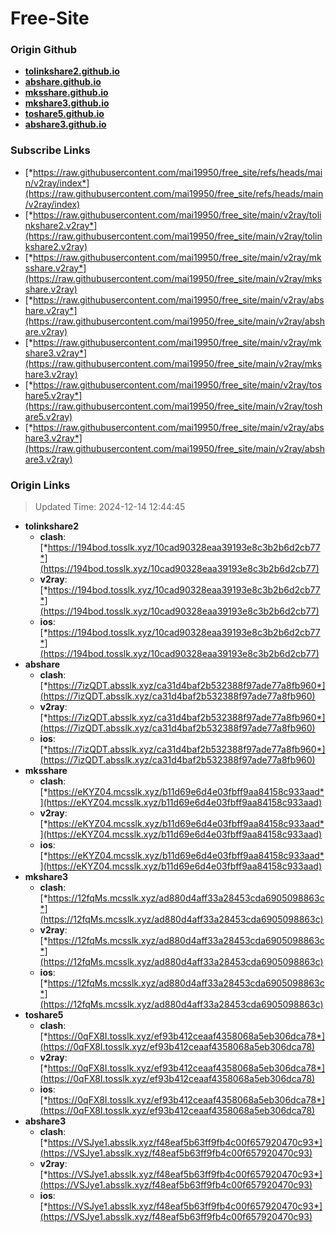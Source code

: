 # Free-Site

### Origin Github

- [**tolinkshare2.github.io**](https://github.com/tolinkshare2/tolinkshare2.github.io)
- [**abshare.github.io**](https://github.com/abshare/abshare.github.io)
- [**mksshare.github.io**](https://github.com/mksshare/mksshare.github.io)
- [**mkshare3.github.io**](https://github.com/mkshare3/mkshare3.github.io)
- [**toshare5.github.io**](https://github.com/toshare5/toshare5.github.io)
- [**abshare3.github.io**](https://github.com/abshare3/abshare3.github.io)

### Subscribe Links

- [*https://raw.githubusercontent.com/mai19950/free_site/refs/heads/main/v2ray/index*](https://raw.githubusercontent.com/mai19950/free_site/refs/heads/main/v2ray/index)
- [*https://raw.githubusercontent.com/mai19950/free_site/main/v2ray/tolinkshare2.v2ray*](https://raw.githubusercontent.com/mai19950/free_site/main/v2ray/tolinkshare2.v2ray)
- [*https://raw.githubusercontent.com/mai19950/free_site/main/v2ray/mksshare.v2ray*](https://raw.githubusercontent.com/mai19950/free_site/main/v2ray/mksshare.v2ray)
- [*https://raw.githubusercontent.com/mai19950/free_site/main/v2ray/abshare.v2ray*](https://raw.githubusercontent.com/mai19950/free_site/main/v2ray/abshare.v2ray)
- [*https://raw.githubusercontent.com/mai19950/free_site/main/v2ray/mkshare3.v2ray*](https://raw.githubusercontent.com/mai19950/free_site/main/v2ray/mkshare3.v2ray)
- [*https://raw.githubusercontent.com/mai19950/free_site/main/v2ray/toshare5.v2ray*](https://raw.githubusercontent.com/mai19950/free_site/main/v2ray/toshare5.v2ray)
- [*https://raw.githubusercontent.com/mai19950/free_site/main/v2ray/abshare3.v2ray*](https://raw.githubusercontent.com/mai19950/free_site/main/v2ray/abshare3.v2ray)

### Origin Links

> Updated Time: 2024-12-14 12:44:45

- **tolinkshare2**
  - **clash**: [*https://194bod.tosslk.xyz/10cad90328eaa39193e8c3b2b6d2cb77*](https://194bod.tosslk.xyz/10cad90328eaa39193e8c3b2b6d2cb77)
  - **v2ray**: [*https://194bod.tosslk.xyz/10cad90328eaa39193e8c3b2b6d2cb77*](https://194bod.tosslk.xyz/10cad90328eaa39193e8c3b2b6d2cb77)
  - **ios**: [*https://194bod.tosslk.xyz/10cad90328eaa39193e8c3b2b6d2cb77*](https://194bod.tosslk.xyz/10cad90328eaa39193e8c3b2b6d2cb77)
- **abshare**
  - **clash**: [*https://7izQDT.absslk.xyz/ca31d4baf2b532388f97ade77a8fb960*](https://7izQDT.absslk.xyz/ca31d4baf2b532388f97ade77a8fb960)
  - **v2ray**: [*https://7izQDT.absslk.xyz/ca31d4baf2b532388f97ade77a8fb960*](https://7izQDT.absslk.xyz/ca31d4baf2b532388f97ade77a8fb960)
  - **ios**: [*https://7izQDT.absslk.xyz/ca31d4baf2b532388f97ade77a8fb960*](https://7izQDT.absslk.xyz/ca31d4baf2b532388f97ade77a8fb960)
- **mksshare**
  - **clash**: [*https://eKYZ04.mcsslk.xyz/b11d69e6d4e03fbff9aa84158c933aad*](https://eKYZ04.mcsslk.xyz/b11d69e6d4e03fbff9aa84158c933aad)
  - **v2ray**: [*https://eKYZ04.mcsslk.xyz/b11d69e6d4e03fbff9aa84158c933aad*](https://eKYZ04.mcsslk.xyz/b11d69e6d4e03fbff9aa84158c933aad)
  - **ios**: [*https://eKYZ04.mcsslk.xyz/b11d69e6d4e03fbff9aa84158c933aad*](https://eKYZ04.mcsslk.xyz/b11d69e6d4e03fbff9aa84158c933aad)
- **mkshare3**
  - **clash**: [*https://12fqMs.mcsslk.xyz/ad880d4aff33a28453cda6905098863c*](https://12fqMs.mcsslk.xyz/ad880d4aff33a28453cda6905098863c)
  - **v2ray**: [*https://12fqMs.mcsslk.xyz/ad880d4aff33a28453cda6905098863c*](https://12fqMs.mcsslk.xyz/ad880d4aff33a28453cda6905098863c)
  - **ios**: [*https://12fqMs.mcsslk.xyz/ad880d4aff33a28453cda6905098863c*](https://12fqMs.mcsslk.xyz/ad880d4aff33a28453cda6905098863c)
- **toshare5**
  - **clash**: [*https://0qFX8I.tosslk.xyz/ef93b412ceaaf4358068a5eb306dca78*](https://0qFX8I.tosslk.xyz/ef93b412ceaaf4358068a5eb306dca78)
  - **v2ray**: [*https://0qFX8I.tosslk.xyz/ef93b412ceaaf4358068a5eb306dca78*](https://0qFX8I.tosslk.xyz/ef93b412ceaaf4358068a5eb306dca78)
  - **ios**: [*https://0qFX8I.tosslk.xyz/ef93b412ceaaf4358068a5eb306dca78*](https://0qFX8I.tosslk.xyz/ef93b412ceaaf4358068a5eb306dca78)
- **abshare3**
  - **clash**: [*https://VSJye1.absslk.xyz/f48eaf5b63ff9fb4c00f657920470c93*](https://VSJye1.absslk.xyz/f48eaf5b63ff9fb4c00f657920470c93)
  - **v2ray**: [*https://VSJye1.absslk.xyz/f48eaf5b63ff9fb4c00f657920470c93*](https://VSJye1.absslk.xyz/f48eaf5b63ff9fb4c00f657920470c93)
  - **ios**: [*https://VSJye1.absslk.xyz/f48eaf5b63ff9fb4c00f657920470c93*](https://VSJye1.absslk.xyz/f48eaf5b63ff9fb4c00f657920470c93)

